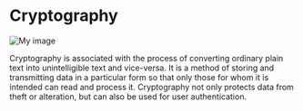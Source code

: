 # Cryptography
![My image](https://i.ytimg.com/vi/jhXCTbFnK8o/maxresdefault.jpg)

Cryptography is associated with the process of converting ordinary plain text into unintelligible text and vice-versa. It is a method of storing and transmitting data in a particular form so that only those for whom it is intended can read and process it. Cryptography not only protects data from theft or alteration, but can also be used for user authentication.
